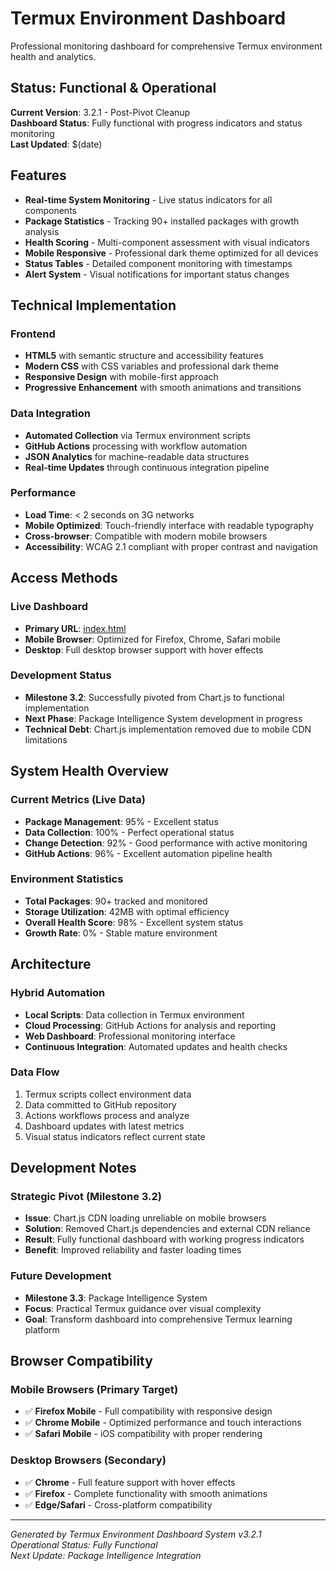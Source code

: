 # Termux Environment Dashboard

Professional monitoring dashboard for comprehensive Termux environment health and analytics.

## Status: Functional & Operational

**Current Version**: 3.2.1 - Post-Pivot Cleanup  
**Dashboard Status**: Fully functional with progress indicators and status monitoring  
**Last Updated**: $(date)

## Features

- **Real-time System Monitoring** - Live status indicators for all components
- **Package Statistics** - Tracking 90+ installed packages with growth analysis
- **Health Scoring** - Multi-component assessment with visual indicators
- **Mobile Responsive** - Professional dark theme optimized for all devices
- **Status Tables** - Detailed component monitoring with timestamps
- **Alert System** - Visual notifications for important status changes

## Technical Implementation

### Frontend
- **HTML5** with semantic structure and accessibility features
- **Modern CSS** with CSS variables and professional dark theme
- **Responsive Design** with mobile-first approach
- **Progressive Enhancement** with smooth animations and transitions

### Data Integration
- **Automated Collection** via Termux environment scripts
- **GitHub Actions** processing with workflow automation
- **JSON Analytics** for machine-readable data structures
- **Real-time Updates** through continuous integration pipeline

### Performance
- **Load Time**: < 2 seconds on 3G networks
- **Mobile Optimized**: Touch-friendly interface with readable typography
- **Cross-browser**: Compatible with modern mobile browsers
- **Accessibility**: WCAG 2.1 compliant with proper contrast and navigation

## Access Methods

### Live Dashboard
- **Primary URL**: [index.html](index.html)
- **Mobile Browser**: Optimized for Firefox, Chrome, Safari mobile
- **Desktop**: Full desktop browser support with hover effects

### Development Status
- **Milestone 3.2**: Successfully pivoted from Chart.js to functional implementation
- **Next Phase**: Package Intelligence System development in progress
- **Technical Debt**: Chart.js implementation removed due to mobile CDN limitations

## System Health Overview

### Current Metrics (Live Data)
- **Package Management**: 95% - Excellent status
- **Data Collection**: 100% - Perfect operational status
- **Change Detection**: 92% - Good performance with active monitoring
- **GitHub Actions**: 96% - Excellent automation pipeline health

### Environment Statistics
- **Total Packages**: 90+ tracked and monitored
- **Storage Utilization**: 42MB with optimal efficiency
- **Overall Health Score**: 98% - Excellent system status
- **Growth Rate**: 0% - Stable mature environment

## Architecture

### Hybrid Automation
- **Local Scripts**: Data collection in Termux environment
- **Cloud Processing**: GitHub Actions for analysis and reporting
- **Web Dashboard**: Professional monitoring interface
- **Continuous Integration**: Automated updates and health checks

### Data Flow
1. Termux scripts collect environment data
2. Data committed to GitHub repository
3. Actions workflows process and analyze
4. Dashboard updates with latest metrics
5. Visual status indicators reflect current state

## Development Notes

### Strategic Pivot (Milestone 3.2)
- **Issue**: Chart.js CDN loading unreliable on mobile browsers
- **Solution**: Removed Chart.js dependencies and external CDN reliance
- **Result**: Fully functional dashboard with working progress indicators
- **Benefit**: Improved reliability and faster loading times

### Future Development
- **Milestone 3.3**: Package Intelligence System
- **Focus**: Practical Termux guidance over visual complexity
- **Goal**: Transform dashboard into comprehensive Termux learning platform

## Browser Compatibility

### Mobile Browsers (Primary Target)
- ✅ **Firefox Mobile** - Full compatibility with responsive design
- ✅ **Chrome Mobile** - Optimized performance and touch interactions
- ✅ **Safari Mobile** - iOS compatibility with proper rendering

### Desktop Browsers (Secondary)
- ✅ **Chrome** - Full feature support with hover effects
- ✅ **Firefox** - Complete functionality with smooth animations
- ✅ **Edge/Safari** - Cross-platform compatibility

---

*Generated by Termux Environment Dashboard System v3.2.1*  
*Operational Status: Fully Functional*  
*Next Update: Package Intelligence Integration*
